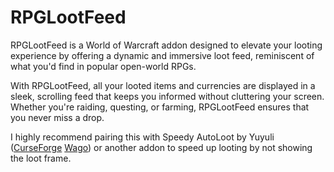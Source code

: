 # RPGLootFeed

RPGLootFeed is a World of Warcraft addon designed to elevate your looting experience by offering a dynamic and immersive loot feed, reminiscent of what you'd find in popular open-world RPGs.

With RPGLootFeed, all your looted items and currencies are displayed in a sleek, scrolling feed that keeps you informed without cluttering your screen. Whether you're raiding, questing, or farming, RPGLootFeed ensures that you never miss a drop.

I highly recommend pairing this with Speedy AutoLoot by Yuyuli ([CurseForge](https://www.curseforge.com/wow/addons/speedyautoloot) [Wago](https://addons.wago.io/addons/speedy-autoloot)) or another addon to speed up looting by not showing the loot frame.
